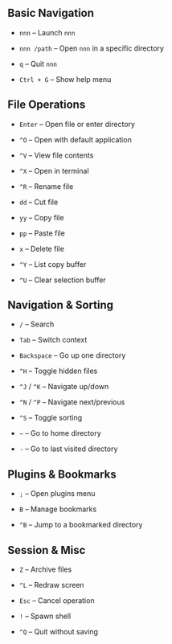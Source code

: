## Basic Navigation

- `nnn` – Launch `nnn`
    
- `nnn /path` – Open `nnn` in a specific directory
    
- `q` – Quit `nnn`
    
- `Ctrl + G` – Show help menu
    

## File Operations

- `Enter` – Open file or enter directory
    
- `^O` – Open with default application
    
- `^V` – View file contents
    
- `^X` – Open in terminal
    
- `^R` – Rename file
    
- `dd` – Cut file
    
- `yy` – Copy file
    
- `pp` – Paste file
    
- `x` – Delete file
    
- `^Y` – List copy buffer
    
- `^U` – Clear selection buffer
    

## Navigation & Sorting

- `/` – Search
    
- `Tab` – Switch context
    
- `Backspace` – Go up one directory
    
- `^H` – Toggle hidden files
    
- `^J` / `^K` – Navigate up/down
    
- `^N` / `^P` – Navigate next/previous
    
- `^S` – Toggle sorting
    
- `~` – Go to home directory
    
- `-` – Go to last visited directory
    

## Plugins & Bookmarks

- `;` – Open plugins menu
    
- `B` – Manage bookmarks
    
- `^B` – Jump to a bookmarked directory
    

## Session & Misc

- `Z` – Archive files
    
- `^L` – Redraw screen
    
- `Esc` – Cancel operation
    
- `!` – Spawn shell
    
- `^Q` – Quit without saving